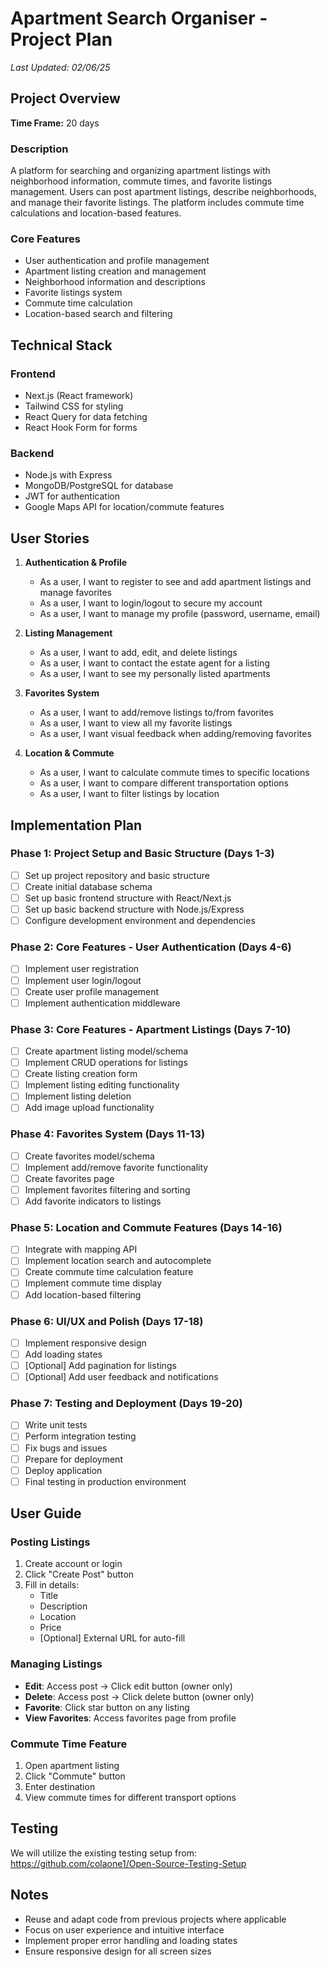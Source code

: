 # Apartment Search Organiser - Project Plan
*Last Updated: 02/06/25*

## Project Overview
**Time Frame:** 20 days

### Description
A platform for searching and organizing apartment listings with neighborhood information, commute times, and favorite listings management. Users can post apartment listings, describe neighborhoods, and manage their favorite listings. The platform includes commute time calculations and location-based features.

### Core Features
- User authentication and profile management
- Apartment listing creation and management
- Neighborhood information and descriptions
- Favorite listings system
- Commute time calculation
- Location-based search and filtering

## Technical Stack

### Frontend
- Next.js (React framework)
- Tailwind CSS for styling
- React Query for data fetching
- React Hook Form for forms

### Backend
- Node.js with Express
- MongoDB/PostgreSQL for database
- JWT for authentication
- Google Maps API for location/commute features

## User Stories

1. **Authentication & Profile**
   - As a user, I want to register to see and add apartment listings and manage favorites
   - As a user, I want to login/logout to secure my account
   - As a user, I want to manage my profile (password, username, email)

2. **Listing Management**
   - As a user, I want to add, edit, and delete listings
   - As a user, I want to contact the estate agent for a listing
   - As a user, I want to see my personally listed apartments

3. **Favorites System**
   - As a user, I want to add/remove listings to/from favorites
   - As a user, I want to view all my favorite listings
   - As a user, I want visual feedback when adding/removing favorites

4. **Location & Commute**
   - As a user, I want to calculate commute times to specific locations
   - As a user, I want to compare different transportation options
   - As a user, I want to filter listings by location

## Implementation Plan

### Phase 1: Project Setup and Basic Structure (Days 1-3)
- [ ] Set up project repository and basic structure
- [ ] Create initial database schema
- [ ] Set up basic frontend structure with React/Next.js
- [ ] Set up basic backend structure with Node.js/Express
- [ ] Configure development environment and dependencies

### Phase 2: Core Features - User Authentication (Days 4-6)
- [ ] Implement user registration
- [ ] Implement user login/logout
- [ ] Create user profile management
- [ ] Implement authentication middleware

### Phase 3: Core Features - Apartment Listings (Days 7-10)
- [ ] Create apartment listing model/schema
- [ ] Implement CRUD operations for listings
- [ ] Create listing creation form
- [ ] Implement listing editing functionality
- [ ] Implement listing deletion
- [ ] Add image upload functionality

### Phase 4: Favorites System (Days 11-13)
- [ ] Create favorites model/schema
- [ ] Implement add/remove favorite functionality
- [ ] Create favorites page
- [ ] Implement favorites filtering and sorting
- [ ] Add favorite indicators to listings

### Phase 5: Location and Commute Features (Days 14-16)
- [ ] Integrate with mapping API
- [ ] Implement location search and autocomplete
- [ ] Create commute time calculation feature
- [ ] Implement commute time display
- [ ] Add location-based filtering

### Phase 6: UI/UX and Polish (Days 17-18)
- [ ] Implement responsive design
- [ ] Add loading states
- [ ] [Optional] Add pagination for listings
- [ ] [Optional] Add user feedback and notifications

### Phase 7: Testing and Deployment (Days 19-20)
- [ ] Write unit tests
- [ ] Perform integration testing
- [ ] Fix bugs and issues
- [ ] Prepare for deployment
- [ ] Deploy application
- [ ] Final testing in production environment

## User Guide

### Posting Listings
1. Create account or login
2. Click "Create Post" button
3. Fill in details:
   - Title
   - Description
   - Location
   - Price
   - [Optional] External URL for auto-fill

### Managing Listings
- **Edit**: Access post → Click edit button (owner only)
- **Delete**: Access post → Click delete button (owner only)
- **Favorite**: Click star button on any listing
- **View Favorites**: Access favorites page from profile

### Commute Time Feature
1. Open apartment listing
2. Click "Commute" button
3. Enter destination
4. View commute times for different transport options

## Testing
We will utilize the existing testing setup from: https://github.com/colaone1/Open-Source-Testing-Setup

## Notes
- Reuse and adapt code from previous projects where applicable
- Focus on user experience and intuitive interface
- Implement proper error handling and loading states
- Ensure responsive design for all screen sizes 